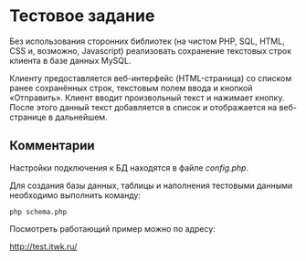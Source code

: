 # Тестовое задание

Без использования сторонних библиотек (на чистом PHP, SQL, HTML, CSS и, возможно, Javascript) реализовать сохранение текстовых строк клиента в базе данных MySQL.

Клиенту предоставляется веб-интерфейс (HTML-страница) со списком ранее сохранённых строк, текстовым полем ввода и кнопкой «Отправить».
Клиент вводит произвольный текст и нажимает кнопку.
После этого данный текст добавляется в список и отображается на веб-странице в дальнейшем.


## Комментарии

Настройки подключения к БД находятся в файле _config.php_.

Для создания базы данных, таблицы и наполнения тестовыми данными
необходимо выполнить команду:

`php schema.php`

Посмотреть работающий пример можно по адресу:

http://test.itwk.ru/


